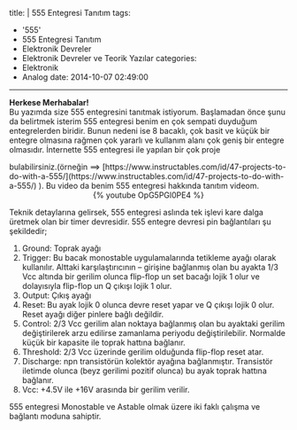 title: |
  555 Entegresi Tanıtım
tags:
  - '555'
  - 555 Entegresi Tanıtım
  - Elektronik Devreler
  - Elektronik Devreler ve Teorik Yazılar
categories:
  - Elektronik
  - Analog
date: 2014-10-07 02:49:00
---
**Herkese Merhabalar!**  
Bu yazımda size 555 entegresini tanıtmak istiyorum. Başlamadan önce şunu da belirtmek isterim 555 entegresi benim en çok sempati duyduğum entegrelerden biridir. Bunun nedeni ise 8 bacaklı, çok basit ve küçük bir entegre olmasına rağmen çok yararlı ve kullanım alanı çok geniş bir entegre olmasıdır. İnternette 555 entegresi ile yapılan bir çok proje  
<!-- more -->bulabilirsiniz.(örneğin ==> [https://www.instructables.com/id/47-projects-to-do-with-a-555/](https://www.instructables.com/id/47-projects-to-do-with-a-555/) ). Bu video da benim 555 entegresi hakkında tanıtım videom.  

<center>{% youtube OpG5PGl0PE4 %}</center>

Teknik detaylarına gelirsek, 555 entegresi aslında tek işlevi kare dalga üretmek olan bir timer devresidir. 555 entegre devresi pin bağlantıları şu şekildedir;

1. Ground: Toprak ayağı
2. Trigger: Bu bacak monostable uygulamalarında tetikleme ayağı olarak kullanılır. Alttaki karşılaştırıcının – girişine bağlanmış olan bu ayakta 1/3 Vcc altında bir gerilim olunca flip-flop un set bacağı lojik 1 olur ve dolayısıyla flip-flop un Q çıkışı lojik 1 olur.
3. Output: Çıkış ayağı
4. Reset: Bu ayak lojik 0 olunca devre reset yapar ve Q çıkışı lojik 0 olur. Reset ayağı diğer pinlere bağlı değildir.
5. Control: 2/3 Vcc gerilim alan noktaya bağlanmış olan bu ayaktaki gerilim değiştirilerek arzu edilirse zamanlama periyodu değiştirilebilir. Normalde küçük bir kapasite ile toprak hattına bağlanır.
6. Threshold: 2/3 Vcc üzerinde gerilim olduğunda flip-flop reset atar.
7. Discharge: npn transistörün kolektör ayağına bağlanmıştır. Transistör iletimde olunca (beyz gerilimi pozitif olunca) bu ayak toprak hattına bağlanır.
8. Vcc: +4.5V ile +16V arasında bir gerilim verilir.

555 entegresi Monostable ve Astable olmak üzere iki faklı çalışma ve bağlantı moduna sahiptir.